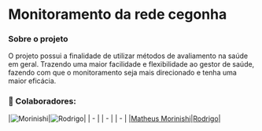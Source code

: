 # Monitoramento da rede cegonha

### Sobre o projeto

O projeto possui a finalidade de utilizar métodos de avaliamento na saúde em geral. Trazendo uma maior facilidade e flexibilidade ao gestor de saúde, fazendo com que o
monitoramento seja mais direcionado e tenha uma maior eficácia.

### :handshake: Colaboradores:

|![Morinishi](https://github.com/Morinishi15.png)|![Rodrigo](https://github.com/Rody347.png)|
| - | | - | | - |
|[Matheus Morinishi](https://github.com/Morinishi15)|[Rodrigo](https://github.com/Rody347)|
